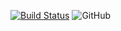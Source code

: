 [![Build Status](https://travis-ci.org/SLIITGroupWork/InternEvaluation-Y3S2-SPM.svg?branch=user-story%2F%23532)](https://csbunlimited.visualstudio.com/DapperWrapper/_build) 
![GitHub](https://img.shields.io/github/license/mashape/apistatus.svg)
